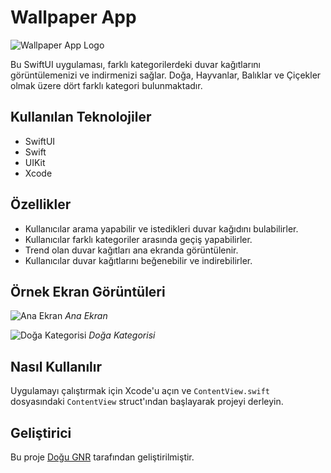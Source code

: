 # Wallpaper App

![Wallpaper App Logo](Images/logo.png)

Bu SwiftUI uygulaması, farklı kategorilerdeki duvar kağıtlarını görüntülemenizi ve indirmenizi sağlar. Doğa, Hayvanlar, Balıklar ve Çiçekler olmak üzere dört farklı kategori bulunmaktadır.

## Kullanılan Teknolojiler

- SwiftUI
- Swift
- UIKit
- Xcode

## Özellikler

- Kullanıcılar arama yapabilir ve istedikleri duvar kağıdını bulabilirler.
- Kullanıcılar farklı kategoriler arasında geçiş yapabilirler.
- Trend olan duvar kağıtları ana ekranda görüntülenir.
- Kullanıcılar duvar kağıtlarını beğenebilir ve indirebilirler.

## Örnek Ekran Görüntüleri

![Ana Ekran](Images/anaGoruntu.png)
*Ana Ekran*

![Doğa Kategorisi](Images/doga.png)
*Doğa Kategorisi*

## Nasıl Kullanılır

Uygulamayı çalıştırmak için Xcode'u açın ve `ContentView.swift` dosyasındaki `ContentView` struct'ından başlayarak projeyi derleyin.

## Geliştirici

Bu proje [Doğu GNR](https://github.com/doguner1) tarafından geliştirilmiştir.
